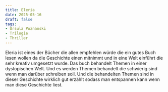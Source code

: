```yaml
--- 
title: Eleria
date: 2025-05-16 
draft: false 
tags: 
- Ursula Poznanski 
- Trilogie 
- Thriller
---
```


Eleria ist eines der Bücher die allen empfehlen würde die ein gutes Buch lesen wollen da die Geschichte einen mitnimmt und in eine Welt einführt die sehr kreativ umgesetzt wurde.
Das buch behandelt Themen in einer dystopischen Welt. Und es werden Themen behandelt die schwierig sind wenn man darüber schreiben soll. Und die behandelten Themen sind in dieser Geschichte wirklich gut erzählt sodass man entspannen kann wenn man diese Geschichte liest.